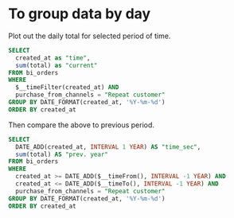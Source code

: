 # To group data by day

Plot out the daily total for selected period of time. 

```sql
SELECT
  created_at as "time",
  sum(total) as "current"
FROM bi_orders
WHERE
  $__timeFilter(created_at) AND
  purchase_from_channels = "Repeat customer"
GROUP BY DATE_FORMAT(created_at, '%Y-%m-%d')
ORDER BY created_at
```

Then compare the above to previous period.

```sql
SELECT
  DATE_ADD(created_at, INTERVAL 1 YEAR) AS "time_sec",
  sum(total) AS "prev. year"
FROM bi_orders
WHERE
  created_at >= DATE_ADD($__timeFrom(), INTERVAL -1 YEAR) AND
  created_at <= DATE_ADD($__timeTo(), INTERVAL -1 YEAR) AND
  purchase_from_channels = "Repeat customer"
GROUP BY DATE_FORMAT(created_at, '%Y-%m-%d')
ORDER BY created_at
```
